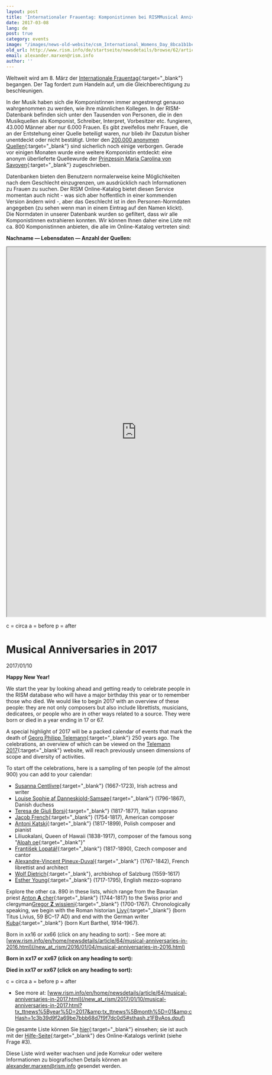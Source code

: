 ```yaml
---
layout: post
title: 'Internationaler Frauentag: Komponistinnen bei RISMMusical Anniversaries in 2017'
date: 2017-03-08
lang: de
post: true
category: events
image: "/images/news-old-website/csm_International_Womens_Day_8bca1b1bc8.png"
old_url: http://www.rism.info/de/startseite/newsdetails/browse/62/article/64/international-womens-day-women-composers-in-rism.html
email: alexander.marxen@rism.info
author: ''
---
```


Weltweit wird am 8. März der [Internationale Frauentag](https://www.internationalwomensday.com/About){:target="_blank"} begangen. Der Tag fordert zum Handeln auf, um die Gleichberechtigung zu beschleunigen.

In der Musik haben sich die Komponistinnen immer angestrengt genauso wahrgenommen zu werden, wie ihre männlichen Kollegen. In der RISM-Datenbank befinden sich unter den Tausenden von Personen, die in den Musikquellen als Komponist, Schreiber, Interpret, Vorbesitzer etc. fungieren, 43.000 Männer aber nur 6.000 Frauen. Es gibt zweifellos mehr Frauen, die an der Entstehung einer Quelle beteiligt waren, nur blieb ihr Dazutun bisher unentdeckt oder nicht bestätigt. Unter den [200.000 anonymen Quellen](https://opac.rism.info/search?View=rism&author=anonymus){:target="_blank"} sind sicherlich noch einige verborgen. Gerade vor einigen Monaten wurde eine weitere Komponistin entdeckt: eine anonym überlieferte Quellewurde der [Prinzessin Maria Carolina von Savoyen](/rediscovered/2017/01/30/a-new-woman-composer-is-born.html){:target="_blank"} zugeschrieben.

Datenbanken bieten den Benutzern normalerweise keine Möglichkeiten nach dem Geschlecht einzugrenzen, um ausdrücklich nach Informationen zu Frauen zu suchen. Der RISM Online-Katalog bietet diesen Service momentan auch nicht - was sich aber hoffentlich in einer kommenden Version ändern wird -, aber das Geschlecht ist in den Personen-Normdaten angegeben (zu sehen wenn man in einem Eintrag auf den Namen klickt). Die Normdaten in unserer Datenbank wurden so gefiltert, dass wir alle Komponistinnen extrahieren konnten. Wir können Ihnen daher eine Liste mit ca. 800 Komponistinnen anbieten, die alle im Online-Katalog vertreten sind:

**Nachname — Lebensdaten — Anzahl der Quellen:**

<iframe src="https://docs.google.com/spreadsheets/d/e/2PACX-1vTTWAMOx1y2InkZOyHsA6g3y-qKLKpjFB4aBFTHMiAp-AA27ePArb1l81vGwCX8Z21IbTlpMQhYF2yY/pubhtml?gid=0&amp;single=true&amp;widget=true&amp;headers=false" width="700" height="1000"></iframe>

c = circa
a = before
p = after

# Musical Anniversaries in 2017

2017/01/10

**Happy New Year!**

We start the year by looking ahead and getting ready to celebrate people in the RISM database who will have a major birthday this year or to remember those who died. We would like to begin 2017 with an overview of these people: they are not only composers but also include librettists, musicians, dedicatees, or people who are in other ways related to a source. They were born or died in a year ending in 17 or 67.

A special highlight of 2017 will be a packed calendar of events that mark the death of [Georg Philipp Telemann](https://opac.rism.info/search?View=rism&q=11862119X&Language=en){:target="_blank"} 250 years ago. The celebrations, an overview of which can be viewed on the [Telemann 2017](http://www.telemann2017.eu/en/){:target="_blank"} website, will reach previously unseen dimensions of scope and diversity of activities.

To start off the celebrations, here is a sampling of ten people (of the almost 900) you can add to your calendar:

- [Susanna Centlivre](https://opac.rism.info/search?View=rism&q=11866896X&Language=en){:target="_blank"} (1667-1723), Irish actress and writer
- [Louise Sophie af Danneskjold-Samsøe](https://opac.rism.info/search?View=rism&q=133824381&Language=en){:target="_blank"} (1796-1867), Danish duchess
- [Teresa de Giuli Borsi](https://opac.rism.info/search?View=rism&q=De+Giuli+Borsi+Teresa&Language=en){:target="_blank"} (1817-1877), Italian soprano
- [Jacob French](https://opac.rism.info/search?View=rism&q=121501213&Language=en){:target="_blank"} (1754-1817), American composer
- [Antoni Kątski](https://opac.rism.info/search?View=rism&q=116331623&Language=en){:target="_blank"} (1817-1899), Polish composer and pianist
- Liliuokalani, Queen of Hawaii (1838-1917), composer of the famous song "[Aloah oe](https://opac.rism.info/search?id=350001346&Language=en){:target="_blank"}"
- [František Lopatář](https://opac.rism.info/search?View=rism&q=Lopat%C3%A1%C5%99+Franti%C5%A1ek&Language=en){:target="_blank"} (1817-1890), Czech composer and cantor
- [Alexandre-Vincent Pineux-Duval](https://opac.rism.info/search?View=rism&q=104201088&Language=en){:target="_blank"} (1767-1842), French librettist and architect
- [Wolf Dietrich](https://opac.rism.info/search?View=rism&q=118597973&Language=en){:target="_blank"}, archbishop of Salzburg (1559-1617)
- [Esther Young](https://opac.rism.info/search?View=rism&q=Young+Esther&Language=en){:target="_blank"} (1717-1795), English mezzo-soprano

Explore the other ca. 890 in these lists, which range from the Bavarian priest [Anton **A** cher](https://opac.rism.info/search?View=rism&q=Acher+Anton&siglum=D-WEY&Language=en){:target="_blank"} (1744-1817) to the Swiss prior and clergyman[Gregor **Z** wissieni](https://opac.rism.info/search?View=rism&q=Zwissieni+Gregor&Language=en){:target="_blank"} (1700-1767). Chronologically speaking, we begin with the Roman historian [Livy](https://opac.rism.info/search?View=rism&q=118573624&Language=en){:target="_blank"} (born Titus Livius, 59 BC–17 AD) and end with the German writer [Kuba](https://opac.rism.info/search?View=rism&q=118567349&Language=en){:target="_blank"} (born Kurt Barthel, 1914-1967).

Born in xx16 or xx66 (click on any heading to sort): - See more at: [www.rism.info/en/home/newsdetails/article/64/musical-anniversaries-in-2016.html](/new_at_rism/2016/01/04/musical-anniversaries-in-2016.html)

**Born in xx17 or xx67 (click on any heading to sort):**

**Died in xx17 or xx67 (click on any heading to sort):**

c = circa
a = before
p = after

- See more at: [www.rism.info/en/home/newsdetails/article/64/musical-anniversaries-in-2017.html](/new_at_rism/2017/01/10/musical-anniversaries-in-2017.html?tx_ttnews%5Byear%5D=2017&amp;tx_ttnews%5Bmonth%5D=01&amp;cHash=1c3b39d9f2a69be7bbb68d7f9f7dc0d5#sthash.z1FBvAos.dpuf)


Die gesamte Liste können Sie [hier](https://docs.google.com/spreadsheets/d/1CsgG08vTu8wL8_K7EDNMlJ7QG904qEwy4vpkvrPBp6g/edit?usp=sharing){:target="_blank"} einsehen; sie ist auch mit der [Hilfe-Seite](https://opac.rism.info/index.php?id=4&L=1#c147){:target="_blank"} des Online-Katalogs verlinkt (siehe Frage #3).

Diese Liste wird weiter wachsen und jede Korrekur oder weitere Informationen zu biografischen Details können an [alexander.marxen@rism.info](mailto:alexander.marxen@rism.info) gesendet werden.
